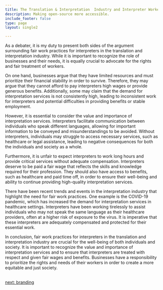 ```yaml
---
title: The Translation & Interpretation  Industry and Interpreter Workers' Rights
description: Making open-source more accessible.
include_footer: false
type: page
layout: single2

---
```



<p>
As a debater, it is my duty to present both sides of the argument surrounding fair work practices for interpreters in the translation and interpretation industry. While it is important to recognize the role of businesses and their needs, it is equally crucial to advocate for the rights and fair treatment of workers.

On one hand, businesses argue that they have limited resources and must prioritize their financial stability in order to survive. Therefore, they may argue that they cannot afford to pay interpreters high wages or provide generous benefits. Additionally, some may claim that the demand for interpretation services is not consistently high, leading to inconsistent work for interpreters and potential difficulties in providing benefits or stable employment.

However, it is essential to consider the value and importance of interpretation services. Interpreters facilitate communication between individuals who speak different languages, allowing for important information to be conveyed and misunderstandings to be avoided. Without interpreters, individuals may struggle to access necessary services, such as healthcare or legal assistance, leading to negative consequences for both the individuals and society as a whole.

Furthermore, it is unfair to expect interpreters to work long hours and provide critical services without adequate compensation. Interpreters deserve to be paid a fair wage that reflects the skills and knowledge required for their profession. They should also have access to benefits, such as healthcare and paid time off, in order to ensure their well-being and ability to continue providing high-quality interpretation services.

There have been recent trends and events in the interpretation industry that highlight the need for fair work practices. One example is the COVID-19 pandemic, which has increased the demand for interpretation services in healthcare settings. Interpreters have been working tirelessly to assist individuals who may not speak the same language as their healthcare providers, often at a higher risk of exposure to the virus. It is imperative that these interpreters are adequately compensated and protected for their essential work.

In conclusion, fair work practices for interpreters in the translation and interpretation industry are crucial for the well-being of both individuals and society. It is important to recognize the value and importance of interpretation services and to ensure that interpreters are treated with respect and given fair wages and benefits. Businesses have a responsibility to prioritize the rights and needs of their workers in order to create a more equitable and just society.

<br>
<a href="https://workdojos.com/interpreters/branding">next: branding</a>
</p>